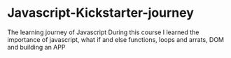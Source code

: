 # Javascript-Kickstarter-journey
The learning journey of Javascript
During this course I learned the importance of javascript, what if and else functions, loops and arrats, DOM and building an APP
